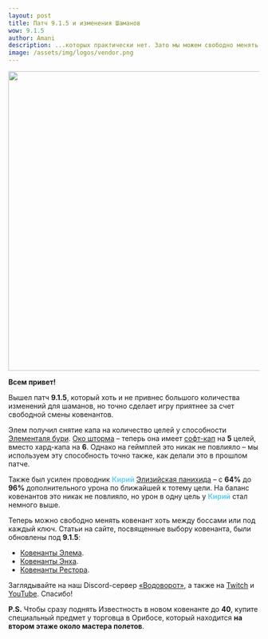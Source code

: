 ```yaml
---    
layout: post
title: Патч 9.1.5 и изменения Шаманов
wow: 9.1.5
author: Amani
description: ...которых практически нет. Зато мы можем свободно менять ковенант!
image: /assets/img/logos/vendor.png
---
```


<p align="center">
<img src="/assets/img/logos/vendor.png" width=600x> 
</p>

**Всем привет!**

Вышел патч **9.1.5**, который хоть и не привнес большого количества изменений для шаманов, но точно сделает игру приятнее за счет свободной смены ковенантов.

Элем получил снятие капа на количество целей у способности [Элементаля бури](https://ru.wowhead.com/spell=192249). [Око шторма](https://ru.wowhead.com/spell=157375/) – теперь она имеет [софт-кап](https://stormkeeper.ru/info/target_cap.html) на **5** целей, вместо хард-капа на **6**. Однако на геймплей это никак не повлияло – мы используем эту способность точно также, как делали это в прошлом патче.  

Также был усилен проводник <span style="color:#68ccef;font-size:1em;">**Кирий**</span> [Элизийская панихида](https://ru.wowhead.com/spell=339182?ilvl=252) – с **64%** до **96%** дополнительного урона по ближайшей к тотему цели. На баланс ковенантов это никак не повлияло, но урон в одну цель у <span style="color:#68ccef;font-size:1em;">**Кирий**</span> стал немного выше.  

Теперь можно свободно менять ковенант хоть между боссами или под каждый ключ. Статьи на сайте, посвященные выбору ковенанта, были обновлены под **9.1.5**:  

* [Ковенанты Элема](https://stormkeeper.ru/ele/covenants.html).
* [Ковенанты Энха](https://stormkeeper.ru/enh/covenants.html).
* [Ковенанты Рестора](https://stormkeeper.ru/resto/covenants.html).

Заглядывайте на наш Discord-сервер [«Водоворот»](https://discord.gg/vodovorot), а также на [Twitch](https://www.twitch.tv/amanizandalari) и [YouTube](https://www.youtube.com/Amanizandalari). Спасибо!

**P.S.** Чтобы сразу поднять Известность в новом ковенанте до **40**, купите специальный предмет у торговца в Орибосе, который находится **на втором этаже около мастера полетов**.
